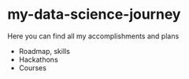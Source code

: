 # my-data-science-journey
Here you can find all my accomplishments and plans

- Roadmap, skills
- Hackathons
- Courses
